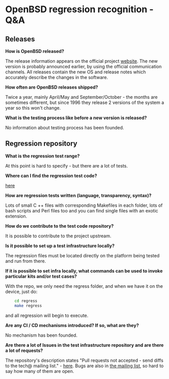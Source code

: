 # OpenBSD regression recognition - Q&A

## Releases

**How is OpenBSD released?**

The release information appears on the official project
[website](https://www.openbsd.org/). The new version is probably announced
earlier, by using the official communication channels. All releases contain
the new OS and release notes which accurately describe the changes in the
software.

**How often are OpenBSD releases shipped?**

Twice a year, mainly April/May and September/October - the months are sometimes
different, but since 1996 they release 2 versions of the system a year so this
won't change.

**What is the testing process like before a new version is released?**

No information about testing process has been founded.

## Regression repository

**What is the regression test range?**

At this point is hard to specify - but there are a lot of tests.

**Where can I find the regression test code?**

[here](https://github.com/openbsd/src/tree/master/regress)

**How are regression tests written (language, transparency, syntax)?**

Lots of small C ++ files with corresponding Makefiles in each folder, lots of
bash scripts and Perl files too and you can find single files with an exotic
extension.

**How do we contribute to the test code repository?**

It is possible to contribute to the project upstream.

**Is it possible to set up a test infrastructure locally?**

The regression files must be located directly on the platform being tested and
run from there.

**If it is possible to set infra locally, what commands can be used to invoke particular kits and/or test cases?**

With the repo, we only need the regress folder, and when we have it on the
device, just do:

```bash
    cd regress
    make regress
```

and all regression will begin to execute.

**Are any CI / CD mechanisms introduced? If so, what are they?**

No mechanism has been founded.

**Are there a lot of Issues in the test infrastructure repository and are there a lot of requests?**

The repository's description states "Pull requests not accepted - send diffs to the
tech@ mailing list." - [here](https://marc.info/?l=openbsd-tech).
Bugs are also in [the mailing list](https://marc.info/?l=openbsd-bugs), so hard
to say how many of them are open.
